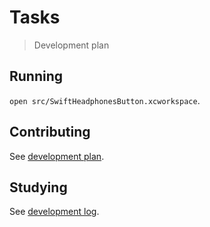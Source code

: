# Tasks

> Development plan

## Running

`open src/SwiftHeadphonesButton.xcworkspace`.

## Contributing

See [development plan](doc/tasks.md).

## Studying

See [development log](doc/notes.md).
